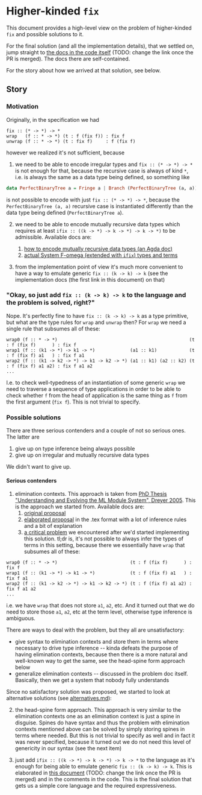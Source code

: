 # Higher-kinded `fix`

This document provides a high-level view on the problem of higher-kinded `fix` and possible solutions to it.

For the final solution (and all the implementation details), that we settled on, jump straight to [the docs in the code itself](https://github.com/input-output-hk/plutus/blob/f551aa864df1104b06cb5a0460f751e1b86d2481/language-plutus-core/src/Language/PlutusCore/StdLib/Type.hs) (TODO: change the link once the PR is merged). The docs there are self-contained.

For the story about how we arrived at that solution, see below.

## Story

### Motivation

Originally, in the specification we had

```
fix :: (* -> *) -> *
wrap   (f :: * -> *) (t : f (fix f)) : fix f
unwrap (f :: * -> *) (t : fix f)     : f (fix f)
```

however we realized it's not sufficient, because

1. we need to be able to encode irregular types and `fix :: (* -> *) -> *` is not enough for that, because the recursive case is always of kind `*`, i.e. is always the same as a data type being defined, so something like

  ```haskell
  data PerfectBinaryTree a = Fringe a | Branch (PerfectBinaryTree (a, a))
  ```

  is not possible to encode with just `fix :: (* -> *) -> *`, because the `PerfectBinaryTree (a, a)` recursive case is instantiated differently than the data type being defined (`PerfectBinaryTree a`).

2. we need to be able to encode mutually recursive data types which requires at least `ifix :: ((k -> *) -> k -> *) -> k -> *)` to be admissible. Available docs are:
    1. [how to encode mutually recursive data types (an Agda doc)](../mutual-type-level-recursion/MutualData.agda)
    2. [actual System F-omega (extended with `ifix`) types and terms](TreeForest.md)

3. from the implementation point of view it's much more convenient to have a way to emulate generic `fix :: (k -> k) -> k` (see the implementation docs (the first link in this document) on that)

### "Okay, so just add `fix :: (k -> k) -> k` to the language and the problem is solved, right?"

Nope. It's perfectly fine to have `fix :: (k -> k) -> k` as a type primitive, but what are the type rules for `wrap` and `unwrap` then? For `wrap` we need a single rule that subsumes all of these:

```
wrap0 (f :: * -> *)                                                 (t : f (fix f)      ) : fix f
wrap1 (f :: (k1 -> *) -> k1 -> *)             (a1 :: k1)            (t : f (fix f) a1   ) : fix f a1
wrap2 (f :: (k1 -> k2 -> *) -> k1 -> k2 -> *) (a1 :: k1) (a2 :: k2) (t : f (fix f) a1 a2) : fix f a1 a2
...
```

I.e. to check well-typedness of an instantiation of some generic `wrap` we need to traverse a sequence of type applications in order to be able to check whether `f` from the head of application is the same thing as `f` from the first argument (`fix f`). This is not trivial to specify.

### Possible solutions

There are three serious contenders and a couple of not so serious ones. The latter are

1. give up on type inference being always possible
2. give up on irregular and mutually recursive data types

We didn't want to give up.

#### Serious contenders

1. elimination contexts. This approach is taken from [PhD Thesis "Understanding and Evolving the ML Module System", Dreyer 2005](https://people.mpi-sws.org/~dreyer/thesis/main.pdf). This is the approach we started from. Available docs are:
    1. [original proposal](proposal.md)
    2. [elaborated proposal](reasoning.tex) in the .tex format with a lot of inference rules and a bit of explanation
    3. [a critical problem](problem.md) we encountered after we'd started implementing this solution. tl;dr is, it's not possible to always infer the types of terms in this setting, because there we essentially have `wrap` that subsumes all of these:

```
wrap0 (f :: * -> *)                           (t : f (fix f)      ) : fix f
wrap1 (f :: (k1 -> *) -> k1 -> *)             (t : f (fix f) a1   ) : fix f a1
wrap2 (f :: (k1 -> k2 -> *) -> k1 -> k2 -> *) (t : f (fix f) a1 a2) : fix f a1 a2
...
```

i.e. we have `wrap` that does not store `a1`, `a2`, etc. And it turned out that we do need to store those `a1`, `a2`, etc at the term level, otherwise type inference is ambiguous.

There are ways to deal with the problem, but they all are unsatisfactory:

 - give syntax to elimination contexts and store them in terms where necessary to drive type inference -- kinda defeats the purpose of having elimination contexts, because then there is a more natural and well-known way to get the same, see the head-spine form approach below
 - generalize elimination contexts -- discussed in the problem doc itself. Basically, then we get a system that nobody fully understands

Since no satisfactory solution was proposed, we started to look at alternative solutions (see [alternatives.md](alternatives.md)):

2. the head-spine form approach. This approach is very similar to the elimination contexts one as an elimination context is just a spine in disguise. Spines do have syntax and thus the problem with elimination contexts mentioned above can be solved by simply storing spines in terms where needed. But this is not trivial to specify as well and in fact it was never specified, because it turned out we do not need this level of genericity in our syntax (see the next item)

3. just add `ifix :: ((k -> *) -> k -> *) -> k -> *` to the language as it's enough for being able to emulate generic `fix :: (k -> k) -> k`. This is elaborated in [this document](https://github.com/input-output-hk/plutus/blob/c9e78465014efe986ce4d4b569fe2b070da2b14c/docs/fomega/mutual-type-level-recursion/IFixIsEnough.agda) (TODO: change the link once the PR is merged) and in the comments in the code. This is the final solution that gets us a simple core language and the required expressiveness.
